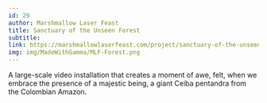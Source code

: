 ```yaml
---
id: 29
author: Marshmallow Laser Feast
title: Sanctuary of the Unseen Forest
subtitle: 
link: https://marshmallowlaserfeast.com/project/sanctuary-of-the-unseen-forest/
img: img/MadeWithGamma/MLF-Forest.png
---
```

A large-scale video installation that creates a moment of awe, felt, when we embrace the presence of a majestic being, a giant Ceiba pentandra from the Colombian Amazon.
